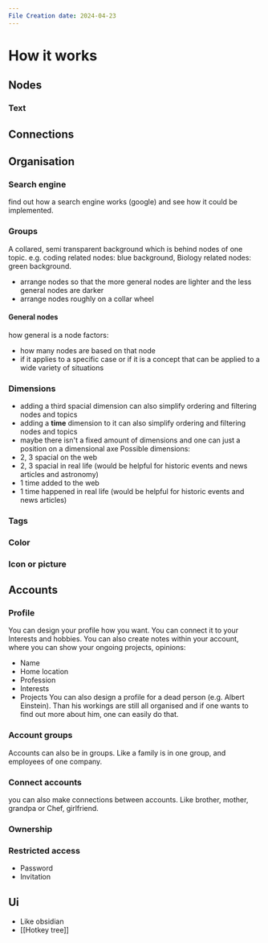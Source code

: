 ```yaml
---
File Creation date: 2024-04-23
---
```


# How it works
## Nodes
### Text

## Connections

## Organisation
### Search engine
find out how a search engine works (google) and see how it could be implemented.
### Groups
A collared, semi transparent background which is behind nodes of one topic. e.g. coding related nodes: blue background, Biology related nodes: green background.
- arrange nodes so that the more general nodes are lighter and the less general nodes are darker
- arrange nodes roughly on a collar wheel 
#### General nodes
how general is a node
factors:
- how many nodes are based on that node
- if it applies to a specific case or if it is a concept that can be applied to a wide variety of situations
### Dimensions
- adding a third spacial dimension can also simplify ordering and filtering nodes and topics
- adding a **time** dimension to it can also simplify ordering and filtering nodes and topics
- maybe there isn't a fixed amount of dimensions and one can just a position on a dimensional axe
Possible dimensions:
- 2, 3 spacial on the web
- 2, 3 spacial in real life (would be helpful for historic events and news articles and astronomy)
- 1 time added to the web
- 1 time happened in real life (would be helpful for historic events and news articles)
### Tags
### Color
### Icon or picture
## Accounts
### Profile
You can design your profile how you want. You can connect it to your Interests and hobbies. You can also create notes within your account, where you can show your ongoing projects, opinions:
- Name
- Home location
- Profession
- Interests
- Projects
You can also design a profile for a dead person (e.g. Albert Einstein). Than his workings are still all organised and if one wants to find out more about him, one can easily do that.

### Account groups
Accounts can also be in groups. Like a family is in one group, and employees of one company.
### Connect accounts 
you can also make connections between accounts. Like brother, mother, grandpa or Chef, girlfriend.
### Ownership
### Restricted access 
- Password
- Invitation
## Ui
- Like obsidian
- [[Hotkey tree]]